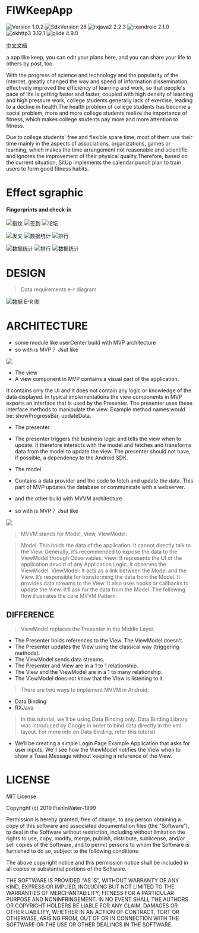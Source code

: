 # FIWKeepApp

![Version 1.0.2](https://img.shields.io/badge/SdkVersion-1.0.2-orange.svg?style=flat)
![SdkVersion 28](https://img.shields.io/badge/SdkVersion-28-green.svg?style=flat)
![rxjava2 2.2.3](https://img.shields.io/badge/rxjava2-2.2.3-red.svg?style=flat)
![rxandroid 2.1.0](https://img.shields.io/badge/rxandroid-2.1.0-grown.svg?style=flat)
![okhttp3 3.12.1](https://img.shields.io/badge/okhttp3-3.12.1-blue.svg?style=flat)
![glide 4.9.0](https://img.shields.io/badge/glide-4.9.0-green.svg?style=flat)

[中文文档](https://github.com/FishInWater-1999/FIWKeepApp/blob/master/README_cn.md)

a app like keep, you can edit your plans here, and you can share your life to others by post, too.

With the progress of science and technology and the popularity of the Internet, greatly changed the way and speed of information dissemination, effectively improved the efficiency of learning and work, so that people's pace of life is getting faster and faster, coupled with high density of learning and high pressure work, college students generally lack of exercise, leading to a decline in health.The health problem of college students has become a social problem, more and more college students realize the importance of fitness, which makes college students pay more and more attention to fitness.

Due to college students' free and flexible spare time, most of them use their time mainly in the aspects of associations, organizations, games or learning, which makes the time arrangement not reasonable and scientific and ignores the improvement of their physical quality.Therefore, based on the current situation, SitUp implements the calendar punch plan to train users to form good fitness habits.

# Effect sgraphic 
#### Fingerprints and check-in
![指纹](https://github.com/FishInWater-1999/PictureRepository/blob/master/FIWKeepApp/Dec-23-2019%2009-24-30.gif)
![签到](https://github.com/FishInWater-1999/PictureRepository/blob/master/FIWKeepApp/Dec-23-2019%2009-25-13.gif)
![论坛](https://github.com/FishInWater-1999/PictureRepository/blob/master/FIWKeepApp/Dec-23-2019%2009-27-03.gif)</br>

![发文](https://github.com/FishInWater-1999/PictureRepository/blob/master/FIWKeepApp/Dec-23-2019%2009-27-53.gif)
![数据统计](https://github.com/FishInWater-1999/PictureRepository/blob/master/FIWKeepApp/Dec-23-2019%2009-29-57.gif)
![排行](https://github.com/FishInWater-1999/PictureRepository/blob/master/FIWKeepApp/Dec-23-2019%2009-36-53.gif)</br>

![数据统计](https://github.com/FishInWater-1999/PictureRepository/blob/master/FIWKeepApp/Dec-23-2019%2009-37-48.gif)
![排行](https://github.com/FishInWater-1999/PictureRepository/blob/master/FIWKeepApp/Dec-23-2019%2009-38-20.gif)
![数据统计](https://github.com/FishInWater-1999/PictureRepository/blob/master/FIWKeepApp/Dec-23-2019%2009-38-58.gif)</br>

# DESIGN

> Data requirements e-r diagram

![数据 E-R 图](https://github.com/FishInWater-1999/PictureRepository/blob/master/FIWKeepApp/%E5%9B%BE%E7%89%871.png)

# ARCHITECTURE

- some module like userCenter build with MVP architecture
- so with is MVP？ Jsut like

![](https://github.com/FishInWater-1999/PictureRepository/blob/master/FIWKeepApp/MVP_MVVM/mvp.png)

- The view
- A view component in MVP contains a visual part of the application.

It contains only the UI and it does not contain any logic or knowledge of the data displayed. In typical implementations the view components in MVP exports an interface that is used by the Presenter. The presenter uses these interface methods to manipulate the view. Example method names would be: showProgressBar, updateData.

- The presenter
- The presenter triggers the business logic and tells the view when to update. It therefore interacts with the model and fetches and transforms data from the model to update the view. The presenter should not have, if possible, a dependency to the Android SDK.

- The model
- Contains a data provider and the code to fetch and update the data. This part of MVP updates the database or communicate with a webserver.

- and the other build with MVVM architecture
- so with is MVP？ Jsut like

![](https://github.com/FishInWater-1999/PictureRepository/blob/master/FIWKeepApp/MVP_MVVM/MVVM.png)

> MVVM stands for Model, View, ViewModel.

> Model: This holds the data of the application. It cannot directly talk to the View. Generally, it’s recommended to expose the data to the ViewModel through Observables.
> View: It represents the UI of the application devoid of any Application Logic. It observes the ViewModel.
> ViewModel: It acts as a link between the Model and the View. It’s responsible for transforming the data from the Model. It provides data streams to the View. It also uses hooks or callbacks to update the View. It’ll ask for the data from the Model.
> The following flow illustrates the core MVVM Pattern.

## DIFFERENCE

> ViewModel replaces the Presenter in the Middle Layer.
- The Presenter holds references to the View. The ViewModel doesn’t.
- The Presenter updates the View using the classical way (triggering methods).
- The ViewModel sends data streams.
- The Presenter and View are in a 1 to 1 relationship.
- The View and the ViewModel are in a 1 to many relationship.
- The ViewModel does not know that the View is listening to it.

> There are two ways to implement MVVM in Android:

- Data Binding
- RXJava

> In this tutorial, we’ll be using Data Binding only.
> Data Binding Library was introduced by Google in order to bind data directly in the xml layout. For more info on Data Binding, refer this tutorial.

- We’ll be creating a simple Login Page Example Application that asks for user inputs. We’ll see how the ViewModel notifies the View when to show a Toast Message without keeping a reference of the View.

# LICENSE
MIT License

Copyright (c) 2019 FishInWater-1999

Permission is hereby granted, free of charge, to any person obtaining a copy
of this software and associated documentation files (the "Software"), to deal
in the Software without restriction, including without limitation the rights
to use, copy, modify, merge, publish, distribute, sublicense, and/or sell
copies of the Software, and to permit persons to whom the Software is
furnished to do so, subject to the following conditions:

The above copyright notice and this permission notice shall be included in all
copies or substantial portions of the Software.

THE SOFTWARE IS PROVIDED "AS IS", WITHOUT WARRANTY OF ANY KIND, EXPRESS OR
IMPLIED, INCLUDING BUT NOT LIMITED TO THE WARRANTIES OF MERCHANTABILITY,
FITNESS FOR A PARTICULAR PURPOSE AND NONINFRINGEMENT. IN NO EVENT SHALL THE
AUTHORS OR COPYRIGHT HOLDERS BE LIABLE FOR ANY CLAIM, DAMAGES OR OTHER
LIABILITY, WHETHER IN AN ACTION OF CONTRACT, TORT OR OTHERWISE, ARISING FROM,
OUT OF OR IN CONNECTION WITH THE SOFTWARE OR THE USE OR OTHER DEALINGS IN THE
SOFTWARE.
